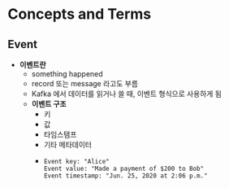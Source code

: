 # Concepts and Terms

## Event

- __이벤트란__
  - something happened
  - record 또는 message 라고도 부름
  - Kafka 에서 데이터를 읽거나 쓸 때, 이벤트 형식으로 사용하게 됨
  - __이벤트 구조__
    - 키
    - 값
    - 타임스탬프
    - 기타 메타데이터
    - ```
      Event key: "Alice"
      Event value: "Made a payment of $200 to Bob"
      Event timestamp: "Jun. 25, 2020 at 2:06 p.m."
      ```
